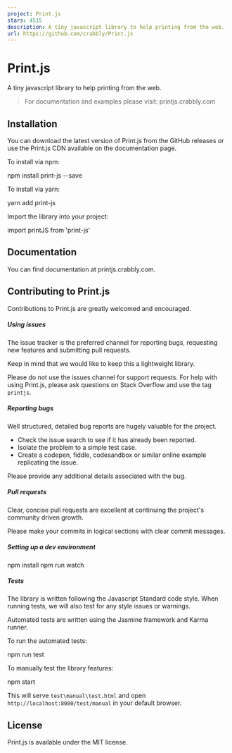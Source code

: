 ```yaml
---
project: Print.js
stars: 4515
description: A tiny javascript library to help printing from the web.
url: https://github.com/crabbly/Print.js
---
```


Print.js
========

A tiny javascript library to help printing from the web.

> For documentation and examples please visit: printjs.crabbly.com

Installation
------------

You can download the latest version of Print.js from the GitHub releases or use the Print.js CDN available on the documentation page.

To install via npm:

npm install print-js --save

To install via yarn:

yarn add print-js

Import the library into your project:

import printJS from 'print-js'

Documentation
-------------

You can find documentation at printjs.crabbly.com.

Contributing to Print.js
------------------------

Contributions to Print.js are greatly welcomed and encouraged.

##### Using issues

The issue tracker is the preferred channel for reporting bugs, requesting new features and submitting pull requests.

Keep in mind that we would like to keep this a lightweight library.

Please do not use the issues channel for support requests. For help with using Print.js, please ask questions on Stack Overflow and use the tag `printjs`.

##### Reporting bugs

Well structured, detailed bug reports are hugely valuable for the project.

-   Check the issue search to see if it has already been reported.
-   Isolate the problem to a simple test case.
-   Create a codepen, fiddle, codesandbox or similar online example replicating the issue.

Please provide any additional details associated with the bug.

##### Pull requests

Clear, concise pull requests are excellent at continuing the project's community driven growth.

Please make your commits in logical sections with clear commit messages.

##### Setting up a dev environment

npm install
npm run watch

##### Tests

The library is written following the Javascript Standard code style. When running tests, we will also test for any style issues or warnings.

Automated tests are written using the Jasmine framework and Karma runner.

To run the automated tests:

npm run test

To manually test the library features:

npm start

This will serve `test\manual\test.html` and open `http://localhost:8080/test/manual` in your default browser.

License
-------

Print.js is available under the MIT license.
